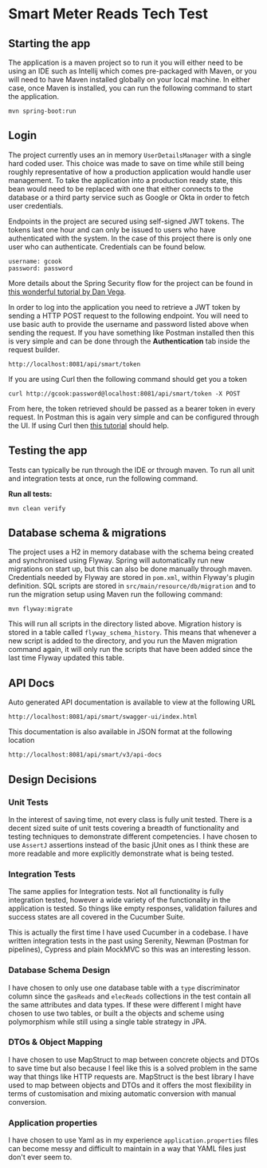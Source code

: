 # Smart Meter Reads Tech Test

## Starting the app

The application is a maven project so to run it you will either need to be using an IDE such as Intellij which comes pre-packaged with Maven, or you will need to have Maven installed globally on your local machine. In either case, once Maven is installed, you can run the following command to start the application. 

```
mvn spring-boot:run
```

## Login

The project currently uses an in memory `UserDetailsManager` with a single hard coded user. This choice was made to save on time while still being roughly representative of how a production application would handle user management. To take the application into a production ready state, this bean would need to be replaced with one that either connects to the database or a third party service such as Google or Okta in order to fetch user credentials.

Endpoints in the project are secured using self-signed JWT tokens. The tokens last one hour and can only be issued to users who have authenticated with the system. In the case of this project there is only one user who can authenticate. Credentials can be found below. 

```
username: gcook
password: password
```

More details about the Spring Security flow for the project can be found in [this wonderful tutorial by Dan Vega](https://www.danvega.dev/blog/spring-security-jwt). 

In order to log into the application you need to retrieve a JWT token by sending a HTTP POST request to the following endpoint. You will need to use basic auth to provide the username and password listed above when sending the request. If you have something like Postman installed then this is very simple and can be done through the **Authentication** tab inside the request builder.

```
http://localhost:8081/api/smart/token
```
If you are using Curl then the following command should get you a token 

```
curl http://gcook:password@localhost:8081/api/smart/token -X POST
```
From here, the token retrieved should be passed as a bearer token in every request. In Postman this is again very simple and can be configured through the UI. If using Curl then [this tutorial](https://reqbin.com/req/c-hlt4gkzd/curl-bearer-token-authorization-header-example) should help. 


## Testing the app

Tests can typically be run through the IDE or through maven. To run all unit and integration tests at once, run the following command.

**Run all tests:**

```
mvn clean verify
```

## Database schema & migrations

The project uses a H2 in memory database with the schema being created and synchronised using Flyway.
Spring will automatically run new migrations on start up, but this can also be done manually through maven.
Credentials needed by Flyway are stored in `pom.xml`, within Flyway's plugin definition.
SQL scripts are stored in `src/main/resource/db/migration` and to run the migration setup
using Maven run the following command:

```
mvn flyway:migrate
```

This will run all scripts in the directory listed above. Migration history is stored in a table called
`flyway_schema_history`. This means that whenever a new script is added to the directory, and you run the Maven migration
command again, it will only run the scripts that have been added since the last time Flyway updated this table.

## API Docs
Auto generated API documentation is available to view at the following URL 
```
http://localhost:8081/api/smart/swagger-ui/index.html
```

This documentation is also available in JSON format at the following location 
```
http://localhost:8081/api/smart/v3/api-docs
```
## Design Decisions
### Unit Tests
In the interest of saving time, not every class is fully unit tested. There is a decent sized suite of unit tests 
covering a breadth of functionality and testing techniques to demonstrate different competencies. I have chosen to use
`AssertJ` assertions instead of the basic jUnit ones as I think these are more readable and more explicitly demonstrate 
what is being tested. 

### Integration Tests
The same applies for Integration tests. Not all functionality is fully integration tested, however a wide variety of 
the functionality in the application is tested. So things like empty responses, validation failures and success states 
are all covered in the Cucumber Suite. 

This is actually the first time I have used Cucumber in a codebase. I have written integration tests in the past using 
Serenity, Newman (Postman for pipelines), Cypress and plain MockMVC so this was an interesting lesson. 

### Database Schema Design
I have chosen to only use one database table with a `type` discriminator column since the `gasReads` and `elecReads` 
collections in the test contain all the same attributes and data types. If these were different I might have chosen to 
use two tables, or built a the objects and scheme using polymorphism while still using a single table strategy in JPA. 

### DTOs & Object Mapping
I have chosen to use MapStruct to map between concrete objects and DTOs to save time but also because I feel like this 
is a solved problem in the same way that things like HTTP requests are. MapStruct is the best library I have used to map 
between objects and DTOs and it offers the most flexibility in terms of customisation and mixing automatic conversion 
with manual conversion. 

### Application properties 
I have chosen to use Yaml as in my experience `application.properties` files can become messy and difficult to maintain
in a way that YAML files just don't ever seem to.
